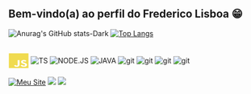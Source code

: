 ## Bem-vindo(a) ao perfil do Frederico Lisboa 😁

![Anurag's GitHub stats-Dark](https://github-readme-stats.vercel.app/api?username=LisboaFred&show_icons=true&theme=dark#gh-dark-mode-only)
[![Top Langs](https://github-readme-stats.vercel.app/api/top-langs/?username=LisboaFred&show_icons=true&theme=tokyonight)](https://github.com/LisboaFred/github-readme-stats)


<div style="display: inline_block"><br>
  <img align="center" alt="Js" height="30" width="40" src="https://raw.githubusercontent.com/devicons/devicon/master/icons/javascript/javascript-plain.svg">
  <img align="center" alt="TS" height="30" width="40" src="https://cdn.jsdelivr.net/gh/devicons/devicon/icons/typescript/typescript-original.svg">
  <img align="center" alt="NODE.JS" height="30" width="40" src="https://cdn.jsdelivr.net/gh/devicons/devicon/icons/nodejs/nodejs-original-wordmark.svg">
  <img align="center" alt="JAVA" height="30" width="40" src="https://cdn.jsdelivr.net/gh/devicons/devicon/icons/java/java-original.svg">
  <img align="center" alt="git" height="30" width="40" src="https://cdn.jsdelivr.net/gh/devicons/devicon/icons/git/git-plain-wordmark.svg">
  <img align="center" alt="git" height="30" width="40" src="https://cdn.jsdelivr.net/gh/devicons/devicon/icons/github/github-original-wordmark.svg">
  <img align="center" alt="git" height="30" width="40" src="https://cdn.jsdelivr.net/gh/devicons/devicon/icons/jira/jira-original-wordmark.svg">
  <img align="center" alt="git" height="30" width="40" src="https://cdn.jsdelivr.net/gh/devicons/devicon/icons/bitbucket/bitbucket-original-wordmark.svg">








</div>
 
 <br>
 
<div> 
  <a href="https://fredericolisboa.me" target="_blank"><img src="https://img.shields.io/badge/-Portfólio-%23000000?style=for-the-badge&logo=google-chrome&logoColor=white" alt="Meu Site"></a>
  <a href="https://www.linkedin.com/in/frederico-lisboa-703877262/" target="_blank"><img src="https://img.shields.io/badge/-LinkedIn-%230077B5?style=for-the-badge&logo=linkedin&logoColor=white" target="_blank"></a>
  <a href="https://instagram.com/lisboafreed" target="_blank"><img src="https://img.shields.io/badge/-Instagram-%23E4405F?style=for-the-badge&logo=instagram&logoColor=white" target="_blank"></a>
 

</div>
